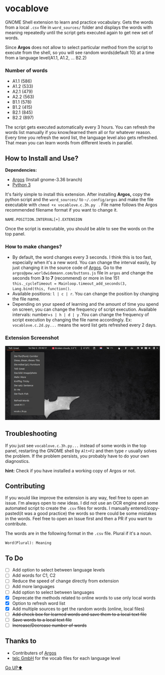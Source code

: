 # vocablove

GNOME Shell extension to learn and practice vocabulary. Gets the words from a local `.csv` file in `word_sources/` folder and displays the words with meaning repeatedly until the script gets executed again to get new set of words.

Since **Argos** does not allow to select particular method from the script to execute from the shell, so you will see random words(default 10) at a time from a language level(A1.1, A1.2, ... B2.2)

### Number of words

* A1.1 (586)
* A1.2 (533)
* A2.1 (479)
* A2.2 (563)
* B1.1 (578)
* B1.2 (415)
* B2.1 (845)
* B2.2 (897)

The script gets executed automatically every 3 hours. You can refresh the words list manually if you know/learned them all or for whatever reason. Every time you refresh the word list, the language level also gets refreshed. That mean you can learn words from different levels in parallel.

## How to Install and Use?

**Dependencies:**

* [Argos](https://github.com/rammie/argos/tree/gnome-3.36) (Install gnome-3.36 branch)
* [Python 3](https://www.python.org/)

It's fairly simple to install this extension. After installing **Argos,**  copy the python script and the `word_sources/`  to `~/.config/argos` and make the file executable with `chmod +x vocablove.c.3h.py ` . File name follows the Argos recommended filename format if you want to change it.

```
NAME.POSITION.INTERVAL[+].EXTENSION
```

Once the script is executable, you should be able to see the words on the top panel.

### How to make changes?

+ By default, the word changes every 3 seconds. I think this is too fast, especially when it's a new word. You can change the interval easily, by just changing it in the source code of [Argos](https://github.com/rammie/argos/tree/gnome-3.36). Go to the `argos@pew.worldwidemann.com/buttons.js` file in `argos` and change the seconds from **3** to **7** (recommend) or more in line 151 `this._cycleTimeout = Mainloop.timeout_add_seconds(3, Lang.bind(this, function()`.
+ Available positions: `l | c | r`. You can change the position by changing the file name.
+ Depending on your speed of learning and the amount of time you spend on screen, you can change the frequency of script execution. Available intervals:  number+`s | h | d | y` .You can change the frequency of script execution by changing the file name accordingly. Ex: `vocablove.c.2d.py...`  means the word list gets refreshed every 2 days.

### Extension Screenshot

![Sample ouut](static/screenshot.png)

## Troubleshooting

If you just see `vocablove.c.3h.py...`  instead of some words in the top panel, restarting the GNOME shell by `Alt+F2` and then type `r` usually solves the problem. If the problem persists, you probably have to do your own diagnostics. 

**hint:** Check if you have installed a working copy of Argos or not.

## Contributing

If you would like improve the extension is any way, feel free to open an issue. I'm always open to new ideas. I did not use an OCR engine and some automated script to create the `.csv` files for words. I manually entered/copy-pasted(it was a good practice) the words so there could be some mistakes in the words. Feel free to open an Issue first and then a PR if you want to contribute.

The words are in the following format in the `.csv` file. Plural if it's a noun.

```
Word(Plural): Meaning
```

## To Do

- [ ] Add option to select between language levels
- [ ] Add words for C1, C2
- [ ] Reduce the speed of change directly from extension
- [ ] Add more languages
- [ ] Add option to select between languages
- [x] Deprecate the methods related to online words to use only local words
- [x] Option to refresh word list
- [x] Add multiple sources to get the random words (online, local files)
- [ ] ~~Add check box for learned words and save them to a local text file~~
- [ ] ~~Save words to a local text file~~
- [ ] ~~Increase/Decrease number of words~~

## Thanks to

* Contributers of [Argos](https://github.com/rammie/argos/tree/gnome-3.36)
* [telc GmbH](https://www.telc.net/) for the vocab files for each language level

[Go UP⬆️](#vocablove)

